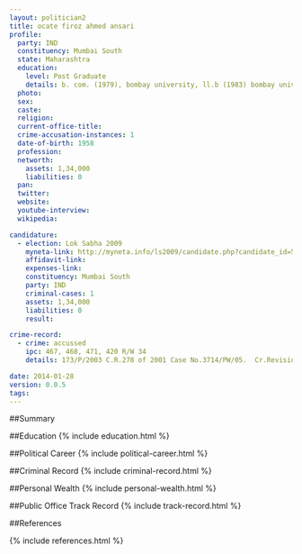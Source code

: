 ```yaml
---
layout: politician2
title: ocate firoz ahmed ansari
profile: 
  party: IND
  constituency: Mumbai South
  state: Maharashtra
  education: 
    level: Post Graduate
    details: b. com. (1979), bombay university, ll.b (1983) bombay university
  photo: 
  sex: 
  caste: 
  religion: 
  current-office-title: 
  crime-accusation-instances: 1
  date-of-birth: 1958
  profession: 
  networth: 
    assets: 1,34,000
    liabilities: 0
  pan: 
  twitter: 
  website: 
  youtube-interview: 
  wikipedia: 

candidature: 
  - election: Lok Sabha 2009
    myneta-link: http://myneta.info/ls2009/candidate.php?candidate_id=5488
    affidavit-link: 
    expenses-link: 
    constituency: Mumbai South 
    party: IND
    criminal-cases: 1
    assets: 1,34,000
    liabilities: 0
    result:  

crime-record: 
  - crime: accussed
    ipc: 467, 468, 471, 420 R/W 34
    details: 173/P/2003 C.R.278 of 2001 Case No.3714/PW/05.  Cr.Revision No.741/2006 

date: 2014-01-28
version: 0.0.5
tags: 
---
```

##Summary


##Education
{% include education.html %}


##Political Career
{% include political-career.html %}


##Criminal Record
{% include criminal-record.html %}


##Personal Wealth
{% include personal-wealth.html %}


##Public Office Track Record
{% include track-record.html %}


##References


{% include references.html %}